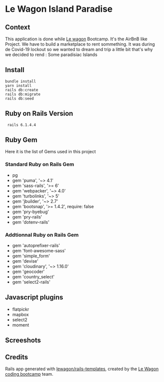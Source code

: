 # Le Wagon Island Paradise

## Context
This application is done while [Le wagon](https://lewagon.com) Bootcamp. It's the AirBnB like Project.
We have to build a marketplace to rent sommething. It was during de Covid-19 lockout so we wanted to dream and trip a little bit that's why we decided to rend : Some paradisiac Islands

## Install
```
bundle install
yarn install
rails db:create
rails db:migrate
rails db:seed
```
## Ruby on Rails Version
` rails 6.1.4.4`

## Ruby Gem
Here it is the list of Gems used in this project
### Standard Ruby on Rails Gem
* pg
* gem 'puma', '~> 4.1'
* gem 'sass-rails', '>= 6'
* gem 'webpacker', '~> 4.0'
* gem 'turbolinks', '~> 5'
* gem 'jbuilder', '~> 2.7'
* gem 'bootsnap', '>= 1.4.2', require: false
* gem 'pry-byebug'
* gem 'pry-rails'
* gem 'dotenv-rails'

### Addtionnal Ruby on Rails Gem
* gem 'autoprefixer-rails'
* gem 'font-awesome-sass'
* gem 'simple_form'
* gem 'devise'
* gem 'cloudinary', '~> 1.16.0'
* gem 'geocoder'
* gem 'country_select'
* gem 'select2-rails'

## Javascript plugins
* flatpickr
* mapbox
* select2
* moment

## Screeshots



## Credits
Rails app generated with [lewagon/rails-templates](https://github.com/lewagon/rails-templates), created by the [Le Wagon coding bootcamp](https://www.lewagon.com) team.
